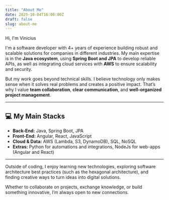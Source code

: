 ```yaml
---
title: "About Me"
date: 2025-10-04T16:00:00Z
draft: false
slug: about-me
---
```


Hi, I'm Vinicius

I'm a software developer with 4+ years of experience building robust and scalable solutions for companies in different industries. My main expertise is in the **Java ecosystem**, using **Spring Boot and JPA** to develop reliable APIs, as well as integrating cloud services with **AWS** to ensure scalability and security.

But my work goes beyond technical skills. I believe technology only makes sense when it solves real problems and creates a positive impact. That’s why I value **team collaboration**, **clear communication**, and **well-organized project management**.

---

## 💻 My Main Stacks

- **Back-End:** Java, Spring Boot, JPA
- **Front-End:** Angular, React, JavaScript
- **Cloud & Data:** AWS (Lambda, S3, DynamoDB), SQL, NoSQL
- **Extras:** Python for automations and integrations, NodeJs for web-apps (Angular and React)

---

Outside of coding, I enjoy learning new technologies, exploring software architecture best practices (such as the hexagonal architecture), and finding creative ways to turn ideas into digital solutions.

Whether to collaborate on projects, exchange knowledge, or build something innovative, I’m always open to new connections.

